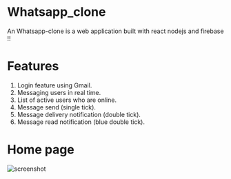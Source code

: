 # Whatsapp_clone

An Whatsapp-clone is a web application built with react nodejs and firebase !!

# Features
1. Login feature using Gmail.
2. Messaging users in real time.
3. List of active users who are online.
4. Message send (single tick).
5. Message delivery notification (double tick).
6. Message read notification (blue double tick).

# Home page
![screenshot](https://i2.paste.pics/d721f631867b9aa7ad825f53bdac68c9.png)